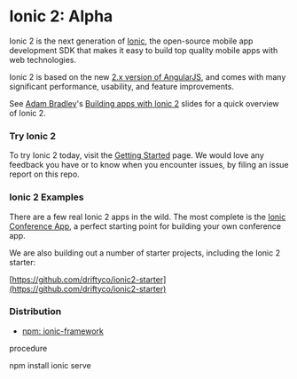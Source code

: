 # Ionic 2: Alpha

Ionic 2 is the next generation of [Ionic](http://ionicframework.com/), the open-source mobile app development SDK that makes it easy to build top quality mobile apps with web technologies.

Ionic 2 is based on the new [2.x version of AngularJS](https://angular.io/), and comes with many significant performance, usability, and feature improvements.

See [Adam Bradley](http://twitter.com/adamdbradley)'s [Building apps with Ionic 2](http://adamdbradley.github.io/building-with-ionic2) slides for a quick overview of Ionic 2.

### Try Ionic 2

To try Ionic 2 today, visit the [Getting Started](http://ionicframework.com/docs/v2/getting-started/installation/) page. We would love any feedback you have or to know when you encounter issues, by filing an issue report on this repo.

### Ionic 2 Examples

There are a few real Ionic 2 apps in the wild. The most complete is the [Ionic Conference App](https://github.com/driftyco/ionic-conference-app), a perfect starting point for building your own conference app.

We are also building out a number of starter projects, including the Ionic 2 starter:

[https://github.com/driftyco/ionic2-starter](https://github.com/driftyco/ionic2-starter)

### Distribution

 - [npm: ionic-framework](https://www.npmjs.com/package/ionic-framework)

 procedure
 
 npm install
 ionic serve
 